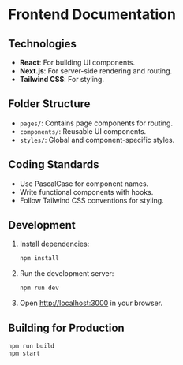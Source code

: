# Frontend Documentation

## Technologies
- **React**: For building UI components.
- **Next.js**: For server-side rendering and routing.
- **Tailwind CSS**: For styling.

## Folder Structure
- `pages/`: Contains page components for routing.
- `components/`: Reusable UI components.
- `styles/`: Global and component-specific styles.

## Coding Standards
- Use PascalCase for component names.
- Write functional components with hooks.
- Follow Tailwind CSS conventions for styling.

## Development
1. Install dependencies:
   ```bash
   npm install
   ```

2. Run the development server:
   ```bash
   npm run dev
   ```

3. Open [http://localhost:3000](http://localhost:3000) in your browser.

## Building for Production
```bash
npm run build
npm start
``` 